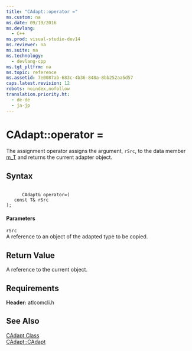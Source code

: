 ```yaml
---
title: "CAdapt::operator ="
ms.custom: na
ms.date: 09/19/2016
ms.devlang: 
  - C++
ms.prod: visual-studio-dev14
ms.reviewer: na
ms.suite: na
ms.technology: 
  - devlang-cpp
ms.tgt_pltfrm: na
ms.topic: reference
ms.assetid: 7e0087ab-683c-4b36-848a-8bb252aa5d57
caps.latest.revision: 12
robots: noindex,nofollow
translation.priority.ht: 
  - de-de
  - ja-jp
---
```

# CAdapt::operator =
The assignment operator assigns the argument, `rSrc`, to the data member [m_T](../vs140/CAdapt--m_T.md) and returns the current adapter object.  
  
## Syntax  
  
```  
  
      CAdapt& operator=(  
   const T& rSrc   
);  
```  
  
#### Parameters  
 `rSrc`  
 A reference to an object of the adapted type to be copied.  
  
## Return Value  
 A reference to the current object.  
  
## Requirements  
 **Header:** atlcomcli.h  
  
## See Also  
 [CAdapt Class](../vs140/CAdapt-Class.md)   
 [CAdapt::CAdapt](../vs140/CAdapt--CAdapt.md)